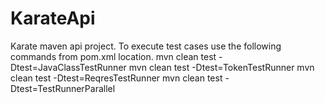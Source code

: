 # KarateApi
Karate maven api project.
To execute test cases use the following commands from pom.xml location.
mvn clean test -Dtest=JavaClassTestRunner
mvn clean test -Dtest=TokenTestRunner
mvn clean test -Dtest=ReqresTestRunner
mvn clean test -Dtest=TestRunnerParallel


